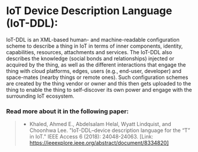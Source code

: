 # IoT Device Description Language (IoT-DDL): 
IoT-DDL is an XML-based human- and machine-readable configuration scheme to describe a thing in IoT in terms of inner components, identity, capabilities, resources, attachments and services. The IoT-DDL also describes the knowledge (social bonds and relationships) injected or acquired by the thing, as well as the different interactions that engage the thing with cloud platforms, edges, users (e.g., end-user, developer) and space-mates (nearby things or remote ones). Such configuration schemes are created by the thing vendor or owner and this then gets uploaded to the thing to enable the thing to self-discover its own power and engage with the surrounding IoT ecosystem.

### Read more about it in the following paper:
> - Khaled, Ahmed E., Abdelsalam Helal, Wyatt Lindquist, and Choonhwa Lee. "IoT-DDL–device description language for the “T” in IoT." IEEE Access 6 (2018): 24048-24063. [Link: https://ieeexplore.ieee.org/abstract/document/8334820]
